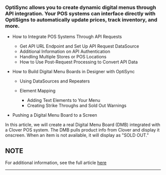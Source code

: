 ### OptiSync allows you to create dynamic digital menus through API integration. Your POS systems can interface directly with OptiSigns to automatically update prices, track inventory, and more.

  * How to Integrate POS Systems Through API Requests  

    * Get API URL Endpoint and Set Up API Request DataSource
    * Additional Information on API Authentication
    * Handling Multiple Stores or POS Locations
    * How to Use Post-Request Processing to Convert API Data
  * How to Build Digital Menu Boards in Designer with OptiSync  

    * Using DataSources and Repeaters
    * Element Mapping  

      * Adding Text Elements to Your Menu
      * Creating Strike Throughs and Sold Out Warnings
  * Pushing a Digital Menu Board to a Screen



In this article, we will create a real Digital Menu Board (DMB) integrated with a Clover POS system. The DMB pulls product info from Clover and display it onscreen. When an item is not available, it will display as "SOLD OUT."

**NOTE**  
---

For additional information, see the full article [here](https://support.optisigns.com/hc/en-us/articles/31860170199955)

---
